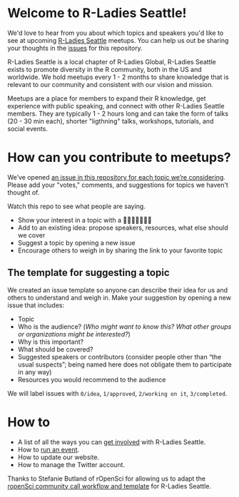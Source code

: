 # Welcome to R-Ladies Seattle! 

We'd love to hear from you about which topics and speakers you'd like to see at upcoming [R-Ladies Seattle](https://rladiesseattle.org/) meetups. You can help us out be sharing your thoughts in the [issues](https://github.com/rladies-seattle/rladies-seattle-organizing/issues) for this repository.

R-Ladies Seattle is a local chapter of R-Ladies Global, R-Ladies Seattle exists to promote diversity in the R community, both in the US and worldwide. We hold meetups every 1 - 2 months to share knowledge that is relevant to our community and consistent with our vision and mission.

Meetups are a place for members to expand their R knowledge, get experience with public speaking, and connect with other R-Ladies Seattle members. They are typically 1 - 2 hours long and can take the form of talks (20 - 30 min each), shorter "ligthning" talks, workshops, tutorials, and social events.

# How can you contribute to meetups?

We’ve opened [an issue in this repository for each topic we’re considering](https://github.com/rladies-seattle/rladies-seattle-organizing/issues). Please add your "votes," comments, and suggestions for topics we haven't thought of.

Watch this repo to see what people are saying.

* Show your interest in a topic with a 👍🏼🎉🚀👎🏼😕
* Add to an existing idea: propose speakers, resources, what else should we cover
* Suggest a topic by opening a new issue
* Encourage others to weigh in by sharing the link to your favorite topic

## The template for suggesting a topic

We created an issue template so anyone can describe their idea for us and others to understand and weigh in. Make your suggestion by opening a new issue that includes:

- Topic
- Who is the audience? (_Who might want to know this? What other groups or organizations might be interested?_)
- Why is this important?
- What should be covered?
- Suggested speakers or contributors (consider people other than “the usual suspects”; being named here does not obligate them to participate in any way)
- Resources you would recommend to the audience

We will label issues with `0/idea`, `1/approved`, `2/working on it`, `3/completed`. 

# How to

* A list of all the ways you can [get involved](how-to-get-involved.md) with R-Ladies Seattle.
* How to [run an event](how-to-run-an-event.md).
* How to update our website.
* How to manage the Twitter account.

Thanks to Stefanie Butland of rOpenSci for allowing us to adapt the [ropenSci community call workflow and template](https://github.com/ropensci-org/community-calls) for R-Ladies Seattle.